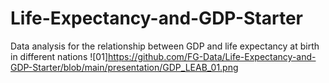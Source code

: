# Life-Expectancy-and-GDP-Starter
Data analysis for the relationship between GDP and life expectancy at birth in different nations
![01]https://github.com/FG-Data/Life-Expectancy-and-GDP-Starter/blob/main/presentation/GDP_LEAB_01.png
